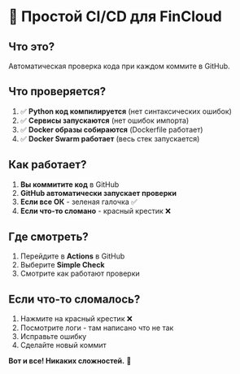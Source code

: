 # 🚀 Простой CI/CD для FinCloud

## Что это?

Автоматическая проверка кода при каждом коммите в GitHub.

## Что проверяется?

1. ✅ **Python код компилируется** (нет синтаксических ошибок)
2. ✅ **Сервисы запускаются** (нет ошибок импорта)  
3. ✅ **Docker образы собираются** (Dockerfile работает)
4. ✅ **Docker Swarm работает** (весь стек запускается)

## Как работает?

1. **Вы коммитите код** в GitHub
2. **GitHub автоматически запускает проверки**
3. **Если все ОК** - зеленая галочка ✅
4. **Если что-то сломано** - красный крестик ❌

## Где смотреть?

1. Перейдите в **Actions** в GitHub
2. Выберите **Simple Check**
3. Смотрите как работают проверки

## Если что-то сломалось?

1. Нажмите на красный крестик ❌
2. Посмотрите логи - там написано что не так
3. Исправьте ошибку
4. Сделайте новый коммит

**Вот и все! Никаких сложностей.** 🎯